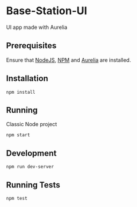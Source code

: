 # Base-Station-UI
UI app made with Aurelia

## Prerequisites

Ensure that [NodeJS](https://nodejs.org/en), [NPM](https://www.npmjs.com) and [Aurelia](https://github.com/aurelia/framework) are installed. 

## Installation
```
npm install
```

## Running

Classic Node project

```
npm start
```

## Development

```
npm run dev-server
```

## Running Tests

```
npm test
```